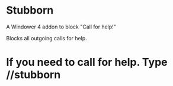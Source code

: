 # Stubborn
A Windower 4 addon to block "Call for help!"

Blocks all outgoing calls for help.


# If you need to call for help. Type //stubborn
